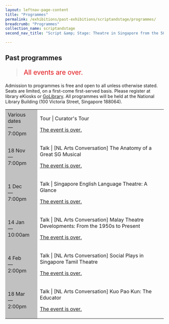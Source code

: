 ```yaml
---
layout: leftnav-page-content
title: "Programmes"
permalink: /exhibitions/past-exhibitions/scriptandstage/programmes/
breadcrumb: "Programmes"
collection_name: scriptandstage
second_nav_title: "Script &amp; Stage: Theatre in Singapore from the 50s to 80s"

---
```


<!-- 

Colours
Upcoming: default colour
Past: #c1c1c1

-->

<section class="sgds-section__progs">

<div class="sgds-container__description">
    <div class="row">
        <div class="col is-10-mobile">

<h2>Past programmes</h2>

<blockquote style="color: #E21216; font-size: 150%;">All events are over.</blockquote>

<p>Admission to programmes is free and open to all unless otherwise stated. Seats are limited, on a first-come first-served basis. Please register at library eKiosks or <a href="www.nlb.gov.sg/golibrary">GoLibrary</a>. All programmes will be held at the National Library Building (100 Victoria Street, Singapore 188064).</p>

<table class="table table-v">
    <tr>
        <td style="background-color: #c1c1c1;">Various dates<br>
            &mdash;<br>
            7:00pm</td>
        <td>
            <p>Tour &#124; Curator's Tour</p>
            <p><a href="/programmes/scriptandstage/curator-tours/">The event is over.</a></p>
        </td>
    </tr>
    <tr>
        <td style="background-color: #c1c1c1;">18 Nov<br>
            &mdash;<br>
            7:00pm</td>
        <td>
            <p>Talk &#124; [NL Arts Conversation] The Anatomy of a Great SG Musical</p>
            <p><a href="/programmes/scriptandstage/20161118-talk/">The event is over.</a></p>
        </td>
    </tr>       
    <tr>
        <td style="background-color: #c1c1c1;">1 Dec<br>
            &mdash;<br>
            7:00pm</td>
        <td>
            <p>Talk &#124; Singapore English Language Theatre: A Glance</p>
            <p><a href="/programmes/scriptandstage/20161201-talk/">The event is over.</a></p>
        </td>
    </tr>    
    <tr>
        <td style="background-color: #c1c1c1;">14 Jan<br>
            &mdash;<br>
            10:00am</td>
        <td>
            <p>Talk &#124; [NL Arts Conversation] Malay Theatre Developments: From the 1950s to Present</p>
            <p><a href="/programmes/scriptandstage/20170114-talk/">The event is over.</a></p>
        </td>
    </tr>    
    <tr>
        <td style="background-color: #c1c1c1;">4 Feb<br>
            &mdash;<br>
            2:00pm</td>
        <td>
            <p>Talk &#124; [NL Arts Conversation] Social Plays in Singapore Tamil Theatre</p>
            <p><a href="/programmes/scriptandstage/20170204-talk/">The event is over.</a></p>
        </td>
    </tr>     
    <tr>
        <td style="background-color: #c1c1c1;">18 Mar<br>
            &mdash;<br>
            2:00pm</td>
        <td>
            <p>Talk &#124; [NL Arts Conversation] Kuo Pao Kun: The Educator</p>
            <p><a href="/programmes/scriptandstage/20170318-talk/">The event is over.</a></p>
        </td>
    </tr>    
</table>
        </div>
    </div>
</div>
</section>
